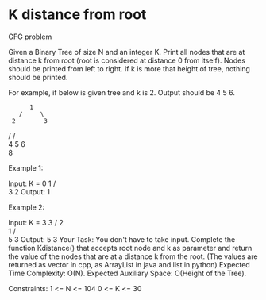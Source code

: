 # K distance from root
GFG problem

Given a Binary Tree of size N and an integer K. Print all nodes that are at distance k from root (root is considered at distance 0 from itself). Nodes should be printed from left to right. If k is more that height of tree, nothing should be printed.

For example, if below is given tree and k is 2. Output should be 4 5 6.

          1
       /     \
     2        3
   /         /   \
  4        5    6 
     \
      8

Example 1:

Input:
K = 0
      1
    /   \
   3     2
Output: 1

Example 2:

Input:
K = 3
        3
       /
      2
       \
        1
      /  \
     5    3
Output: 5 3
Your Task:
You don't have to take input. Complete the function Kdistance() that accepts root node and k as parameter and return the value of the nodes that are at a distance k from the root. (The values are returned as vector in cpp, as ArrayList in java and list in python)
Expected Time Complexity: O(N).
Expected Auxiliary Space: O(Height of the Tree).

Constraints:
1 <= N <= 104
0 <= K <= 30
